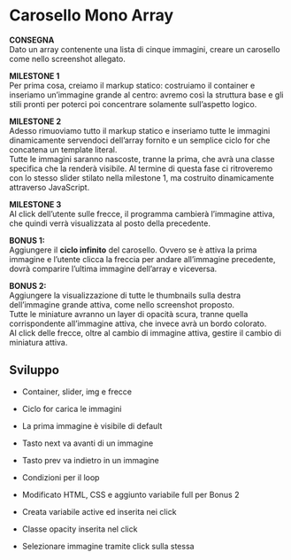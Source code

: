 Carosello Mono Array
===
**CONSEGNA**  
Dato un array contenente una lista di cinque immagini, creare un carosello come nello screenshot allegato.

**MILESTONE 1**  
Per prima cosa, creiamo il markup statico: costruiamo il container e inseriamo un’immagine grande al centro: avremo così la struttura base e gli stili pronti per poterci poi concentrare solamente sull’aspetto logico.  

**MILESTONE 2**  
Adesso rimuoviamo tutto il markup statico e inseriamo tutte le immagini dinamicamente servendoci dell’array fornito e un semplice ciclo for che concatena un template literal.  
Tutte le immagini saranno nascoste, tranne la prima, che avrà una classe specifica che la renderà visibile.
Al termine di questa fase ci ritroveremo con lo stesso slider stilato nella milestone 1, ma costruito dinamicamente attraverso JavaScript.  

**MILESTONE 3**  
Al click dell’utente sulle frecce, il programma cambierà l’immagine attiva, che quindi verrà visualizzata al posto della precedente.  

**BONUS 1:**  
Aggiungere il **ciclo infinito** del carosello. Ovvero se è attiva la prima immagine e l’utente clicca la freccia per andare all’immagine precedente, dovrà comparire l’ultima immagine dell’array e viceversa.  

**BONUS 2:**  
Aggiungere la visualizzazione di tutte le thumbnails sulla destra dell’immagine grande attiva, come nello screenshot proposto.  
Tutte le miniature avranno un layer di opacità scura, tranne quella corrispondente all’immagine attiva, che invece avrà un bordo colorato.  
Al click delle frecce, oltre al cambio di immagine attiva, gestire il cambio di miniatura attiva.


## Sviluppo

- Container, slider, img e frecce
- Ciclo for carica le immagini
- La prima immagine è visibile di default
- Tasto next va avanti di un immagine
- Tasto prev va indietro in un immagine 
- Condizioni per il loop

- Modificato HTML, CSS e aggiunto variabile full per Bonus 2
- Creata variabile active ed inserita nei click
- Classe opacity inserita nel click

- Selezionare immagine tramite click sulla stessa